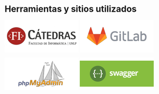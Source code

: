 # Herramientas y sitios utilizados

[![moodle](images/catedras-logo.png)](https://catedras.linti.unlp.edu.ar/course/view.php?id=1066)
[![gitlab](images/gitlab-logo.png)](https://gitlab.catedras.linti.unlp.edu.ar/)

[![phpmyadmin](images/phpmyadmin-logo.png)](https://sql.proyecto2021.linti.unlp.edu.ar)
[![swagger](images/swagger-logo.png)]()